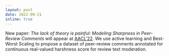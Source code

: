 ```yaml
---
layout: post
date: 2022-09-21
inline: true
---
```


New paper: *The lack of theory is painful: Modeling Sharpness in Peer-Review Comments* will appear at [AACL'22](https://www.aacl2022.org/). We use active learning and Best-Worst Scaling to propose a dataset of peer-review comments annotated for continuous real-valued harshness score for review text moderation. 

